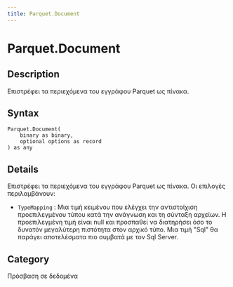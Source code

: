 ```yaml
---
title: Parquet.Document
---
```


# Parquet.Document


## Description

Επιστρέφει τα περιεχόμενα του εγγράφου Parquet ως πίνακα.


## Syntax

```powerquery
Parquet.Document(
    binary as binary,
    optional options as record
) as any
```


## Details

Επιστρέφει τα περιεχόμενα του εγγράφου Parquet ως πίνακα. Οι επιλογές περιλαμβάνουν:
    <ul>
    <li> <code>TypeMapping</code> : Μια τιμή κειμένου που ελέγχει την αντιστοίχιση προεπιλεγμένου τύπου κατά την ανάγνωση και τη σύνταξη αρχείων. Η προεπιλεγμένη τιμή είναι null και προσπαθεί να διατηρήσει όσο το δυνατόν μεγαλύτερη πιστότητα στον αρχικό τύπο. Μια τιμή "Sql" θα παράγει αποτελέσματα πιο συμβατά με τον Sql Server.</li>
    </ul>



## Category
Πρόσβαση σε δεδομένα
